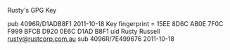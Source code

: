 Rusty's GPG Key

pub   4096R/D1ADB8F1 2011-10-18
      Key fingerprint = 15EE 8D6C AB0E 7F0C F999  BFCB D920 0E6C D1AD B8F1
uid                  Rusty Russell <rusty@rustcorp.com.au>
sub   4096R/7E499676 2011-10-18

